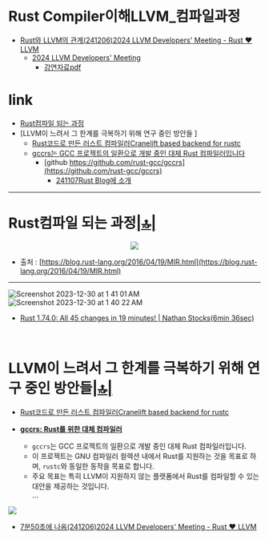 # Rust Compiler이해LLVM_컴파일과정

- [Rust와 LLVM의 관계(241206)2024 LLVM Developers' Meeting - Rust ❤️ LLVM](https://youtu.be/Kqz-umsAnk8?si=y92zruNzeSrhq8CN)
  - [2024 LLVM Developers' Meeting](https://llvm.org/devmtg/2024-10/)
    - [강연자료pdf](https://llvm.org/devmtg/2024-10/slides/keynote/Popov-Rust_Heart_LLVM.pdf)

# link

- [Rust컴파일 되는 과정]()
- [LLVM이 느려서 그 한계를 극복하기 위해 연구 중인 방안들 ]
  - [Rust코드로 만든 러스트 컴파일러Cranelift based backend for rustc ](https://github.com/rust-lang/rustc_codegen_cranelift)
  - [gccrs는 GCC 프로젝트의 일환으로 개발 중인 대체 Rust 컴파일러입니다](https://news.hada.io/topic?id=17681&utm_source=discord&utm_medium=bot&utm_campaign=1480)
    - [github  https://github.com/rust-gcc/gccrs](https://github.com/rust-gcc/gccrs)
      - [241107Rust Blog에 소개](https://blog.rust-lang.org/2024/11/07/gccrs-an-alternative-compiler-for-rust.html)


<hr />

# Rust컴파일 되는 과정[|🔝|](#link)


<p align="center">
  <img src="https://github.com/YoungHaKim7/Cpp_Training/assets/67513038/e5308776-06b2-4687-99f2-0e5d6c3af8b2" />
</p>

- 출처 : [https://blog.rust-lang.org/2016/04/19/MIR.html](https://blog.rust-lang.org/2016/04/19/MIR.html)

<hr />

![Screenshot 2023-12-30 at 1 41 01 AM](https://github.com/YoungHaKim7/Cpp_Training/assets/67513038/871b7ae5-106f-49cf-9c98-ea9e41da32c7)
![Screenshot 2023-12-30 at 1 40 22 AM](https://github.com/YoungHaKim7/Cpp_Training/assets/67513038/1c352795-bd1c-41b6-ab4e-aeb69973da7d)

- [Rust 1.74.0: All 45 changes in 19 minutes! | Nathan Stocks(6min 36sec)](https://youtu.be/MOzuShpnUm8?si=GArUM-7CqH6TVbeD)

<br />

# LLVM이 느려서 그 한계를 극복하기 위해 연구 중인 방안들[|🔝|](#link)

- [Rust코드로 만든 러스트 컴파일러Cranelift based backend for rustc ](https://github.com/rust-lang/rustc_codegen_cranelift)

- **[gccrs: Rust를 위한 대체 컴파일러](<https://news.hada.io/topic?id=17681&utm_source=discord&utm_medium=bot&utm_campaign=1480>)**
  - `gccrs`는 GCC 프로젝트의 일환으로 개발 중인 대체 Rust 컴파일러입니다.  
  - 이 프로젝트는 GNU 컴파일러 컬렉션 내에서 Rust를 지원하는 것을 목표로 하며, `rustc`와 동일한 동작을 목표로 합니다.  
  - 주요 목표는 특히 LLVM이 지원하지 않는 플랫폼에서 Rust를 컴파일할 수 있는 대안을 제공하는 것입니다.  
  ...

<img src="https://github.com/user-attachments/assets/0776adbd-bbc2-455e-bd9e-18ff09be78f0" />

- [7분50초에 나옴(241206)2024 LLVM Developers' Meeting - Rust ❤️ LLVM](https://youtu.be/Kqz-umsAnk8?si=y92zruNzeSrhq8CN)

